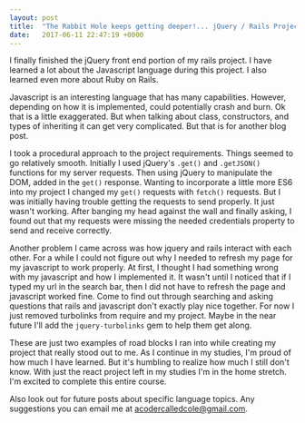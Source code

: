```yaml
---
layout: post
title:  "The Rabbit Hole keeps getting deeper!... jQuery / Rails Project"
date:   2017-06-11 22:47:19 +0000
---
```



I finally finished the jQuery front end portion of my rails project. I have learned a lot about the Javascript language during this project. I also learned even more about Ruby on Rails.  

Javascript is an interesting language that has many capabilities. However, depending on how it is implemented, could potentially crash and burn. Ok that is a little exaggerated. But when talking about class, constructors, and types of inheriting it can get very complicated. But that is for another blog post.  

I took a procedural approach to the project requirements. Things seemed to go relatively smooth. Initially I used jQuery's `.get()` and `.getJSON()` functions for my server requests. Then using jQuery to manipulate the DOM, added in the `get()` response. Wanting to incorporate a little more ES6 into my project I changed my `get()` requests with `fetch()` requests. But I was initially having trouble getting the requests to send properly. It just wasn't working. After banging my head against the wall and finally asking, I found out that my requests were missing the needed credentials property to send and receive correctly.  

Another problem I came across was how jquery and rails interact with each other. For a while I could not figure out why I needed to refresh my page for my javascript to work properly. At first, I thought I had something wrong with my javascript and how I implemented it. It wasn't until I noticed that if I typed my url in the search bar, then I did not have to refresh the page and javascript worked fine. Come to find out through searching and asking questions that rails and javascript don't exactly play nice together. For now I just removed turbolinks from require and my project. Maybe in the near future I'll add the `jquery-turbolinks` gem to help them get along. 

These are just two examples of road blocks I ran into while creating my project that really stood out to me. As I continue in my studies, I'm proud of how much I have learned. But it's humbling to realize how much I still don't know. With just the react project left in my studies I'm in the home stretch. I'm excited to complete this entire course.  

Also look out for future posts about specific language topics. Any suggestions you can email me at acodercalledcole@gmail.com.
